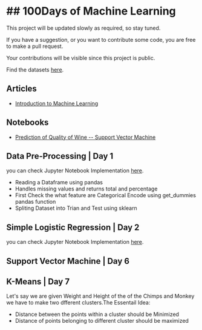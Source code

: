 

# ## 100Days of Machine Learning

This project will be updated slowly as required, so stay tuned.

If you have a suggestion, or you want to contribute some code, you are free to make a pull request.

Your contributions will be visible since this project is public.

Find the datasets [here](https://github.com/naveengampala/AI/tree/master/100DayOfMachineLearning/data).

## Articles
- [Introduction to Machine Learning](https://medium.com/@naveengampala/chapter-00-introduction-to-machine-learning-for-beginners-138298507094)

## Notebooks
- [Prediction of Quality of Wine -- Support Vector Machine](https://www.kaggle.com/ngmpala/prediction-of-quality-of-wine-svm)

## Data Pre-Processing | Day 1
you can check Jupyter Notebook Implementation [here](https://github.com/naveengampala/AI/blob/master/100Days-Of-MachineLearning/Day1/src/Data%20Pre-Processing.ipynb).
- Reading a Dataframe using pandas
- Handles missing values and returns total and percentage 
- First Check the what feature are Categorical Encode using get_dummies pandas function
- Spliting Dataset into Trian and Test using sklearn

## Simple Logistic Regression | Day 2
you can check Jupyter Notebook Implementation [here](https://github.com/naveengampala/AI/blob/master/100Days-Of-MachineLearning/Day2/src/Simple%20Logistic%20Regression.ipynb).


## Support Vector Machine | Day 6


## K-Means | Day 7

Let's say we are given Weight and Height of the of the Chimps and Monkey we have to make two dfferent clusters.The Essentail Idea: 

- Distance between the points within a cluster should be Minimized
- Distance of points belonging to different cluster should be maximized



